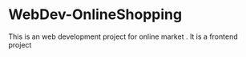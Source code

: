 # WebDev-OnlineShopping
This is an web development project for online market . It is a frontend project
